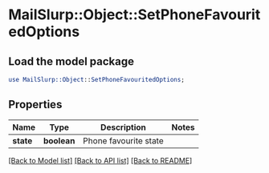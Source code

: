 # MailSlurp::Object::SetPhoneFavouritedOptions

## Load the model package
```perl
use MailSlurp::Object::SetPhoneFavouritedOptions;
```

## Properties
Name | Type | Description | Notes
------------ | ------------- | ------------- | -------------
**state** | **boolean** | Phone favourite state | 

[[Back to Model list]](../README#documentation-for-models) [[Back to API list]](../README#documentation-for-api-endpoints) [[Back to README]](../README)


